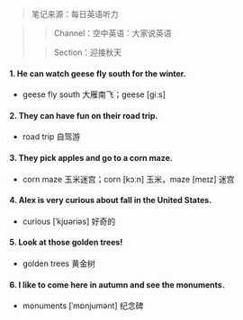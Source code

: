 > 笔记来源：每日英语听力

> > Channel：空中英语：大家说英语
>
> > Section：迎接秋天

#### 1. He can watch geese fly south for the winter.

- geese fly south 大雁南飞；geese [ɡiːs]

#### 2. They can have fun on their road trip.

- road trip 自驾游

#### 3. They pick apples and go to a corn maze.

-  corn maze 玉米迷宫；corn [kɔːn] 玉米，maze [meɪz] 迷宫

#### 4. Alex is very curious about fall in the United States.

- curious [ˈkjʊəriəs] 好奇的

#### 5. Look at those golden trees!

- golden trees 黄金树

#### 6. I like to come here in autumn and see the monuments.

- monuments [ˈmɒnjumənt] 纪念碑